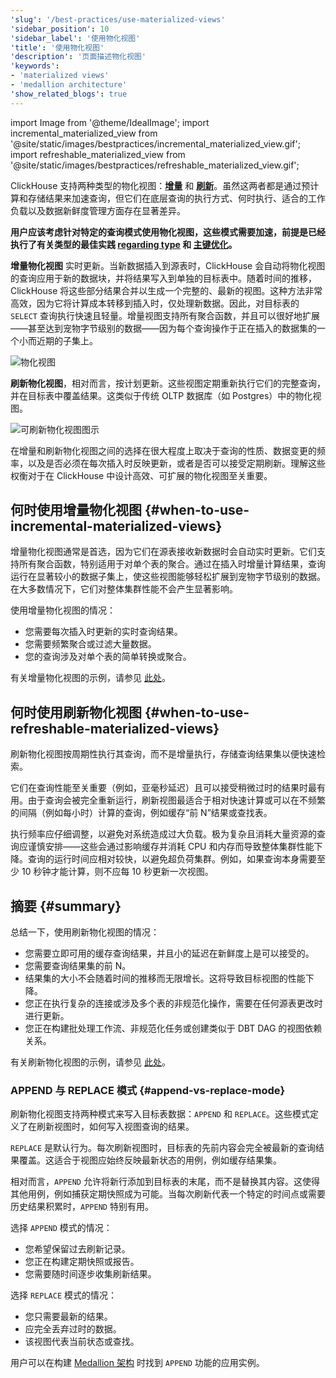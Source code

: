 ```yaml
---
'slug': '/best-practices/use-materialized-views'
'sidebar_position': 10
'sidebar_label': '使用物化视图'
'title': '使用物化视图'
'description': '页面描述物化视图'
'keywords':
- 'materialized views'
- 'medallion architecture'
'show_related_blogs': true
---
```


import Image from '@theme/IdealImage';
import incremental_materialized_view from '@site/static/images/bestpractices/incremental_materialized_view.gif';
import refreshable_materialized_view from '@site/static/images/bestpractices/refreshable_materialized_view.gif';

ClickHouse 支持两种类型的物化视图：[**增量**](/materialized-view/incremental-materialized-view) 和 [**刷新**](/materialized-view/refreshable-materialized-view)。虽然这两者都是通过预计算和存储结果来加速查询，但它们在底层查询的执行方式、何时执行、适合的工作负载以及数据新鲜度管理方面存在显著差异。

**用户应该考虑针对特定的查询模式使用物化视图，这些模式需要加速，前提是已经执行了有关类型的最佳实践 [regarding type](/best-practices/select-data-types) 和 [主键优化](/best-practices/choosing-a-primary-key)。**

**增量物化视图** 实时更新。当新数据插入到源表时，ClickHouse 会自动将物化视图的查询应用于新的数据块，并将结果写入到单独的目标表中。随着时间的推移，ClickHouse 将这些部分结果合并以生成一个完整的、最新的视图。这种方法非常高效，因为它将计算成本转移到插入时，仅处理新数据。因此，对目标表的 `SELECT` 查询执行快速且轻量。增量视图支持所有聚合函数，并且可以很好地扩展——甚至达到宠物字节级别的数据——因为每个查询操作于正在插入的数据集的一个小而近期的子集上。

<Image img={incremental_materialized_view} size="lg" alt="物化视图" />

**刷新物化视图**，相对而言，按计划更新。这些视图定期重新执行它们的完整查询，并在目标表中覆盖结果。这类似于传统 OLTP 数据库（如 Postgres）中的物化视图。

<Image img={refreshable_materialized_view} size="lg" alt="可刷新物化视图图示"/>

在增量和刷新物化视图之间的选择在很大程度上取决于查询的性质、数据变更的频率，以及是否必须在每次插入时反映更新，或者是否可以接受定期刷新。理解这些权衡对于在 ClickHouse 中设计高效、可扩展的物化视图至关重要。

## 何时使用增量物化视图 {#when-to-use-incremental-materialized-views}

增量物化视图通常是首选，因为它们在源表接收新数据时会自动实时更新。它们支持所有聚合函数，特别适用于对单个表的聚合。通过在插入时增量计算结果，查询运行在显著较小的数据子集上，使这些视图能够轻松扩展到宠物字节级别的数据。在大多数情况下，它们对整体集群性能不会产生显著影响。

使用增量物化视图的情况：

- 您需要每次插入时更新的实时查询结果。
- 您需要频繁聚合或过滤大量数据。
- 您的查询涉及对单个表的简单转换或聚合。

有关增量物化视图的示例，请参见 [此处](/materialized-view/incremental-materialized-view)。

## 何时使用刷新物化视图 {#when-to-use-refreshable-materialized-views}

刷新物化视图按周期性执行其查询，而不是增量执行，存储查询结果集以便快速检索。

它们在查询性能至关重要（例如，亚毫秒延迟）且可以接受稍微过时的结果时最有用。由于查询会被完全重新运行，刷新视图最适合于相对快速计算或可以在不频繁的间隔（例如每小时）计算的查询，例如缓存“前 N”结果或查找表。

执行频率应仔细调整，以避免对系统造成过大负载。极为复杂且消耗大量资源的查询应谨慎安排——这些会通过影响缓存并消耗 CPU 和内存而导致整体集群性能下降。查询的运行时间应相对较快，以避免超负荷集群。例如，如果查询本身需要至少 10 秒钟才能计算，则不应每 10 秒更新一次视图。

## 摘要 {#summary}

总结一下，使用刷新物化视图的情况：

- 您需要立即可用的缓存查询结果，并且小的延迟在新鲜度上是可以接受的。
- 您需要查询结果集的前 N。
- 结果集的大小不会随着时间的推移而无限增长。这将导致目标视图的性能下降。
- 您正在执行复杂的连接或涉及多个表的非规范化操作，需要在任何源表更改时进行更新。
- 您正在构建批处理工作流、非规范化任务或创建类似于 DBT DAG 的视图依赖关系。

有关刷新物化视图的示例，请参见 [此处](/materialized-view/refreshable-materialized-view)。

### APPEND 与 REPLACE 模式 {#append-vs-replace-mode}

刷新物化视图支持两种模式来写入目标表数据：`APPEND` 和 `REPLACE`。这些模式定义了在刷新视图时，如何写入视图查询的结果。

`REPLACE` 是默认行为。每次刷新视图时，目标表的先前内容会完全被最新的查询结果覆盖。这适合于视图应始终反映最新状态的用例，例如缓存结果集。

相对而言，`APPEND` 允许将新行添加到目标表的末尾，而不是替换其内容。这使得其他用例，例如捕获定期快照成为可能。当每次刷新代表一个特定的时间点或需要历史结果积累时，`APPEND` 特别有用。

选择 `APPEND` 模式的情况：

- 您希望保留过去刷新记录。
- 您正在构建定期快照或报告。
- 您需要随时间逐步收集刷新结果。

选择 `REPLACE` 模式的情况：

- 您只需要最新的结果。
- 应完全丢弃过时的数据。
- 该视图代表当前状态或查找。

用户可以在构建 [Medallion 架构](https://clickhouse.com/blog/building-a-medallion-architecture-for-bluesky-json-data-with-clickhouse) 时找到 `APPEND` 功能的应用实例。
